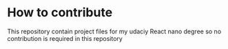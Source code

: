 # How to contribute

This repository contain project files for my udaciy React nano degree so no contribution is required in this repository